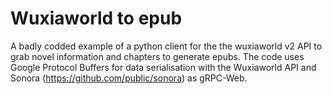 # Wuxiaworld to epub
 A badly codded example of a python client for the the wuxiaworld v2 API to grab novel information and chapters to generate epubs.
The code uses Google Protocol Buffers for data serialisation with the Wuxiaworld API and Sonora (https://github.com/public/sonora) as gRPC-Web.

